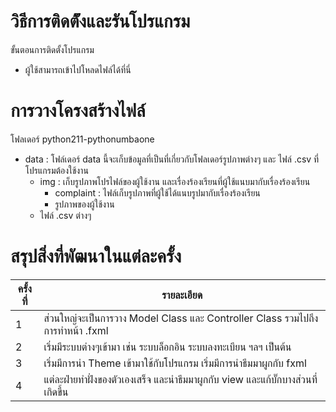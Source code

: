 # วิธีการติดต้ังและรันโปรแกรม
ขั้นตอนการติดตั้งโปรแกรม
  - ผู้ใช้สามารถเข้าไปโหลดไฟล์ได้ที่นี่

# การวางโครงสร้างไฟล์
โฟลเดอร์ python211-pythonumbaone
- data : โฟล์เดอร์ data นี้จะเก็บข้อมูลที่เป็นที่เกี่ยวกับโฟลเดอร์รูปภาพต่างๆ และ ไฟล์ .csv ที่โปรแกรมต้องใช้งาน
  - img : เก็บรูปภาพโปรไฟล์ของผู้ใช้งาน และเรื่องร้องเรียนที่ผู้ใช้แนบมากับเรื่องร้องเรียน
    - complaint : ไฟล์เก็บรูปภาพที่ผู้ใช้ได้แนบรูปมากับเรื่องร้องเรียน
    - รูปภาพของผู้ใช้งาน
  - ไฟล์ .csv ต่างๆ

# สรุปสิ่งที่พัฒนาในแต่ละครั้ง
| ครั้งที่ | รายละเอียด |
| ------ | ----------- |
| 1 | ส่วนใหญ่จะเป็นการวาง Model Class และ Controller Class รวมไปถึงการทำหน้า .fxml |
| 2 | เริ่มมีระบบต่างๆเข้ามา เช่น ระบบล็อกอิน ระบบลงทะเบียน ฯลฯ เป็นต้น |
| 3 | เริ่มมีการนำ Theme เข้ามาใช้กับโปรแกรม เริ่มมีการนำธีมมาผูกกับ fxml |
| 4 | แต่ละฝ่ายทำฝั่งของตัวเองเสร็จ และนำธีมมาผูกกับ view และแก้บั๊กบางส่วนที่เกิดขึ้น |




